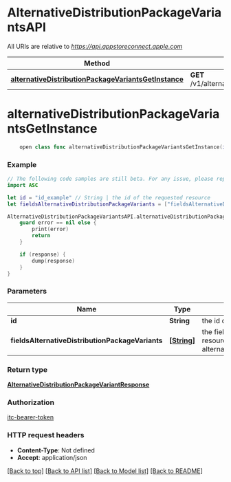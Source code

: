 # AlternativeDistributionPackageVariantsAPI

All URIs are relative to *https://api.appstoreconnect.apple.com*

Method | HTTP request | Description
------------- | ------------- | -------------
[**alternativeDistributionPackageVariantsGetInstance**](AlternativeDistributionPackageVariantsAPI.md#alternativedistributionpackagevariantsgetinstance) | **GET** /v1/alternativeDistributionPackageVariants/{id} | 


# **alternativeDistributionPackageVariantsGetInstance**
```swift
    open class func alternativeDistributionPackageVariantsGetInstance(id: String, fieldsAlternativeDistributionPackageVariants: [FieldsAlternativeDistributionPackageVariants_alternativeDistributionPackageVariantsGetInstance]? = nil, completion: @escaping (_ data: AlternativeDistributionPackageVariantResponse?, _ error: Error?) -> Void)
```



### Example
```swift
// The following code samples are still beta. For any issue, please report via http://github.com/OpenAPITools/openapi-generator/issues/new
import ASC

let id = "id_example" // String | the id of the requested resource
let fieldsAlternativeDistributionPackageVariants = ["fieldsAlternativeDistributionPackageVariants_example"] // [String] | the fields to include for returned resources of type alternativeDistributionPackageVariants (optional)

AlternativeDistributionPackageVariantsAPI.alternativeDistributionPackageVariantsGetInstance(id: id, fieldsAlternativeDistributionPackageVariants: fieldsAlternativeDistributionPackageVariants) { (response, error) in
    guard error == nil else {
        print(error)
        return
    }

    if (response) {
        dump(response)
    }
}
```

### Parameters

Name | Type | Description  | Notes
------------- | ------------- | ------------- | -------------
 **id** | **String** | the id of the requested resource | 
 **fieldsAlternativeDistributionPackageVariants** | [**[String]**](String.md) | the fields to include for returned resources of type alternativeDistributionPackageVariants | [optional] 

### Return type

[**AlternativeDistributionPackageVariantResponse**](AlternativeDistributionPackageVariantResponse.md)

### Authorization

[itc-bearer-token](../README.md#itc-bearer-token)

### HTTP request headers

 - **Content-Type**: Not defined
 - **Accept**: application/json

[[Back to top]](#) [[Back to API list]](../README.md#documentation-for-api-endpoints) [[Back to Model list]](../README.md#documentation-for-models) [[Back to README]](../README.md)

